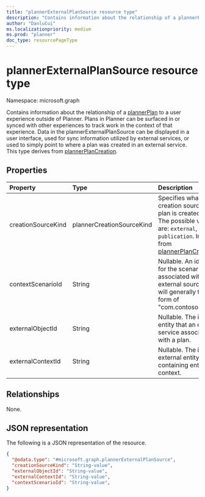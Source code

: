 ```yaml
---
title: "plannerExternalPlanSource resource type"
description: "Contains information about the relationship of a plannerPlan to a user experience outside of Planner."
author: "DanluCui"
ms.localizationpriority: medium
ms.prod: "planner"
doc_type: resourcePageType
---
```


# plannerExternalPlanSource resource type

Namespace: microsoft.graph

Contains information about the relationship of a [plannerPlan](plannerplan.md) to a user experience outside of Planner. Plans in Planner can be surfaced in or synced with other experiences to track work in the context of that experience. Data in the plannerExternalPlanSource can be displayed in a user interface, used for sync information utilized by external services, or used to simply point to where a plan was created in an external service. This type derives from [plannerPlanCreation](plannerPlanCreation.md).

## Properties
|Property|Type|Description|
|:---|:---|:---|
|creationSourceKind|plannerCreationSourceKind|Specifies what kind of creation source the plan is created with. The possible values are: `external`, `publication`. Inherited from [plannerPlanCreation](plannerPlanCreation.md).|
|contextScenarioId|String| Nullable. An identifier for the scenario associated with this external source. This will generally take the form of "com.contoso.myapp".|
|externalObjectId|String| Nullable. The id of the entity that an external service associates with a plan.|
|externalContextId|String| Nullable. The id of the external entity's containing entity or context.|

## Relationships
None.

## JSON representation
The following is a JSON representation of the resource.
<!-- {
  "blockType": "resource",
  "@odata.type": "microsoft.graph.plannerExternalPlanSource"
}
-->
``` json
{
  "@odata.type": "#microsoft.graph.plannerExternalPlanSource",
  "creationSourceKind": "String-value",
  "externalObjectId": "String-value",
  "externalContextId": "String-value",
  "contextScenarioId": "String-value",
}
```



